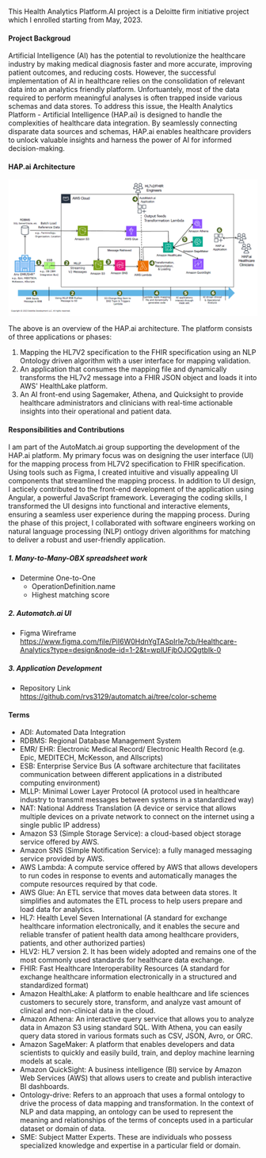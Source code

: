 This Health Analytics Platform.AI project is a Deloitte firm initiative project which I enrolled starting from May, 2023.

#### Project Backgroud
Artificial Intelligence (AI) has the potential to revolutionize the healthcare industry by making medical diagnosis faster and more accurate, improving patient outcomes, and reducing costs. However, the successful implementation of AI in healthcare relies on the consolidation of relevant data into an analytics friendly platform. Unfortuantely, most of the data required to perform meaningful analyses is often trapped inside various schemas and data stores. To address this issue, the Health Analytics Platform - Artificial Intelligence (HAP.ai) is designed to handle the complexities of healthcare data integration. By seamlessly connecting disparate data sources and schemas, HAP.ai enables healthcare providers to unlock valuable insights and harness the power of AI for informed decision-making.

#### HAP.ai Architecture
<p align="center">
  <img src="screenshot/HAP.ai architecture.PNG", width="700">
</p>

The above is an overview of the HAP.ai architecture. The platform consists of three applications or phases:
1. Mapping the HL7V2 specification to the FHIR specification using an NLP Ontology driven algorithm with a user interface for mapping validation.
2. An application that consumes the mapping file and dynamically transforms the HL7v2 message into a FHIR JSON object and loads it into AWS' HealthLake platform.
3. An AI front-end using Sagemaker, Athena, and Quicksight to provide healthcare administrators and clinicians with real-time actionable insights into their operational and patient data. 

#### Responsibilities and Contributions
I am part of the AutoMatch.ai group supporting the development of the HAP.ai platform. My primary focus was on designing the user interface (UI) for the mapping process from HL7V2 specification to FHIR specification. Using tools such as Figma, I created intuitive and visually appealing UI components that streamlined the mapping process. In addition to UI design, I acticely contributed to the front-end development of the application using Angular, a powerful JavaScript framework. Leveraging the coding skills, I transformed the UI designs into functional and interactive elements, ensuring a seamless user experience during the mapping process. During the phase of this project, I collaborated with software engineers working on natural language processing (NLP) ontlogy driven algorithms for matching to deliver a robust and user-friendly application.

##### 1. Many-to-Many-OBX spreadsheet work
* Determine One-to-One
  - OperationDefinition.name
  - Highest matching score

##### 2. Automatch.ai UI
* Figma Wireframe <br/>
  https://www.figma.com/file/PiI6W0HdnYgTASpIrle7cb/Healthcare-Analytics?type=design&node-id=1-2&t=wplUFjbOJOQgtbIk-0

##### 3. Application Development
* Repository Link <br/>
  https://github.com/rvs3129/automatch.ai/tree/color-scheme

#### Terms
* ADI: Automated Data Integration
* RDBMS: Regional Database Management System
* EMR/ EHR: Electronic Medical Record/ Electronic Health Record (e.g. Epic, MEDITECH, McKesson, and Allscripts)
* ESB: Enterprise Service Bus (A software architecture that facilitates communication between different applications in a distributed computing environment)
* MLLP: Minimal Lower Layer Protocol (A protocol used in healthcare industry to transmit messages between systems in a standardized way)
* NAT: National Address Translation (A device or service that allows multiple devices on a private network to connect on the internet using a single public IP address)
* Amazon S3 (Simple Storage Service): a cloud-based object storage service offered by AWS.
* Amazon SNS (Simple Notification Service): a fully managed messaging service provided by AWS.
* AWS Lambda: A compute service offered by AWS that allows developers to run codes in response to events and automatically manages the compute resources required by that code.
* AWS Glue: An ETL service that moves data between data stores. It simplifies and automates the ETL process to help users prepare and load data for analytics.
* HL7: Health Level Seven International (A standard for exchange healthcare information electronically, and it enables the secure and reliable transfer of patient health data among healthcare providers, patients, and other authorized parties)
* HLV2: HL7 version 2. It has been widely adopted and remains one of the most commonly used standards for healthcare data exchange.
* FHIR: Fast Healthcare Interoperability Resources (A standard for exchange healthcare information electronically in a structured and standardized format)
* Amazon HealthLake: A platform to enable healthcare and life sciences customers to securely store, transform, and analyze vast amount of clinical and non-clinical data in the cloud.
* Amazon Athena: An interactive query service that allows you to analyze data in Amazon S3 using standard SQL. With Athena, you can easily query data stored in various formats such as CSV, JSON, Avro, or ORC.
* Amazon SageMaker: A platform that enables developers and data scientists to quickly and easily build, train, and deploy machine learning models at scale. 
* Amazon QuickSight: A business intelligence (BI) service by Amazon Web Services (AWS) that allows users to create and publish interactive BI dashboards.
* Ontology-drive: Refers to an approach that uses a formal ontology to drive the process of data mapping and transformation. In the context of NLP and data mapping, an ontology can be used to represent the meaning and relationships of the terms of concepts used in a particular dataset or domain of data. 
* SME: Subject Matter Experts. These are individuals who possess specialized knowledge and expertise in a particular field or domain.
